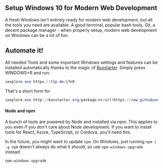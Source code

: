 ## Setup Windows 10 for Modern Web Development
A fresh Windows isn't entirely ready for modern web development, but all the tools you need are available. A good terminal, popular bash tools, Git, a decent package manager - when properly setup, modern web development on Windows can be a lot of fun.

## Automate it!
All needed Tools and some important Windows settings and features can be installed automatically thanks to the magic of [Boxstarter](http://boxstarter.org/). Simply press WINDOWS+R and run:

```powershell
iexplore.exe https://t1p.de/ifn9
```
 
 That's a short form for
 
 ```powershell
iexplore.exe http://boxstarter.org/package/nr/url?https://raw.githubusercontent.com/markus4zander/windows-development-environment/master/boxstarter
```

#### Node and npm
A bunch of tools are powered by Node and installed via npm. This applies to you even if you don't care about Node development. If you want to install tools for React, Azure, TypeScript, or Cordova, you'll need this.

In the future, you might want to update `npm`. On Windows, just running `npm i -g npm` doesn't always do what it should, so use `npm-windows-upgrade` instead:

```
npm-windows-upgrade
```
